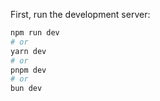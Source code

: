  
First, run the development server:

```bash
npm run dev
# or
yarn dev
# or
pnpm dev
# or
bun dev
```